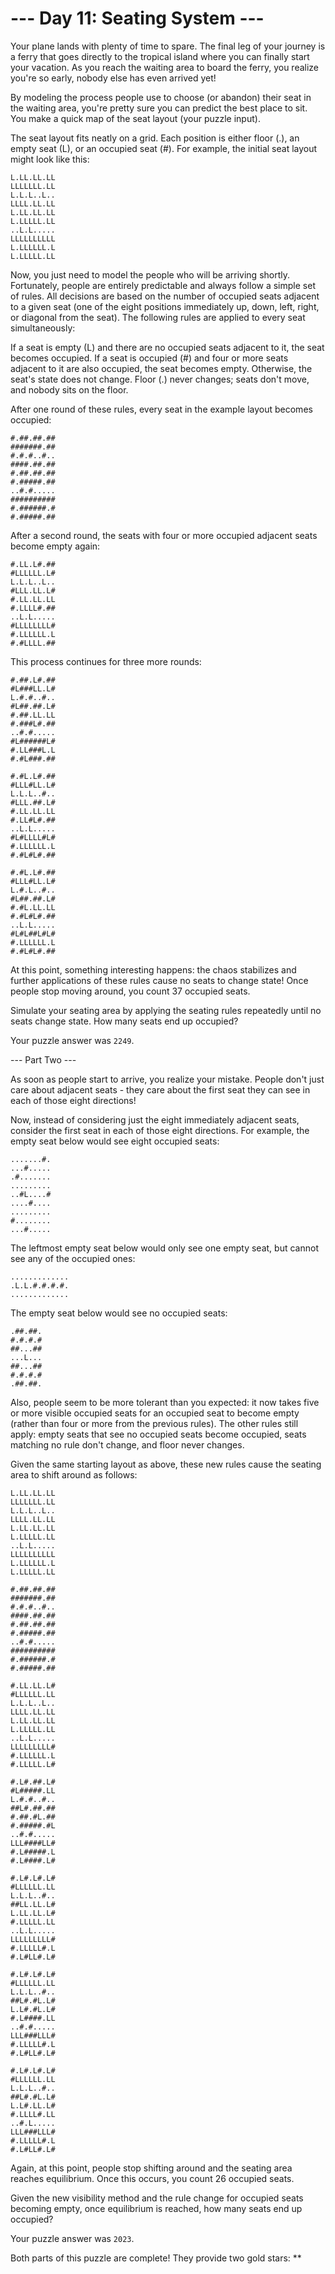 # --- Day 11: Seating System ---
  
  Your plane lands with plenty of time to spare. The final leg of your journey is a ferry that goes directly to the tropical island where you can finally start your vacation. As you reach the waiting area to board the ferry, you realize you're so early, nobody else has even arrived yet!
  
  By modeling the process people use to choose (or abandon) their seat in the waiting area, you're pretty sure you can predict the best place to sit. You make a quick map of the seat layout (your puzzle input).
  
  The seat layout fits neatly on a grid. Each position is either floor (.), an empty seat (L), or an occupied seat (#). For example, the initial seat layout might look like this:
  ```
  L.LL.LL.LL
  LLLLLLL.LL
  L.L.L..L..
  LLLL.LL.LL
  L.LL.LL.LL
  L.LLLLL.LL
  ..L.L.....
  LLLLLLLLLL
  L.LLLLLL.L
  L.LLLLL.LL
```
  Now, you just need to model the people who will be arriving shortly. Fortunately, people are entirely predictable and always follow a simple set of rules. All decisions are based on the number of occupied seats adjacent to a given seat (one of the eight positions immediately up, down, left, right, or diagonal from the seat). The following rules are applied to every seat simultaneously:
  
  If a seat is empty (L) and there are no occupied seats adjacent to it, the seat becomes occupied.
  If a seat is occupied (#) and four or more seats adjacent to it are also occupied, the seat becomes empty.
  Otherwise, the seat's state does not change.
  Floor (.) never changes; seats don't move, and nobody sits on the floor.
  
  After one round of these rules, every seat in the example layout becomes occupied:
  ```
  #.##.##.##
  #######.##
  #.#.#..#..
  ####.##.##
  #.##.##.##
  #.#####.##
  ..#.#.....
  ##########
  #.######.#
  #.#####.##
```
  After a second round, the seats with four or more occupied adjacent seats become empty again:
  ```
  #.LL.L#.##
  #LLLLLL.L#
  L.L.L..L..
  #LLL.LL.L#
  #.LL.LL.LL
  #.LLLL#.##
  ..L.L.....
  #LLLLLLLL#
  #.LLLLLL.L
  #.#LLLL.##
```
  This process continues for three more rounds:
  ```
  #.##.L#.##
  #L###LL.L#
  L.#.#..#..
  #L##.##.L#
  #.##.LL.LL
  #.###L#.##
  ..#.#.....
  #L######L#
  #.LL###L.L
  #.#L###.##
  ``` 
  ```
  #.#L.L#.##
  #LLL#LL.L#
  L.L.L..#..
  #LLL.##.L#
  #.LL.LL.LL
  #.LL#L#.##
  ..L.L.....
  #L#LLLL#L#
  #.LLLLLL.L
  #.#L#L#.##
  ```
  ```
  #.#L.L#.##
  #LLL#LL.L#
  L.#.L..#..
  #L##.##.L#
  #.#L.LL.LL
  #.#L#L#.##
  ..L.L.....
  #L#L##L#L#
  #.LLLLLL.L
  #.#L#L#.##
  ```
  At this point, something interesting happens: the chaos stabilizes and further applications of these rules cause no seats to change state! Once people stop moving around, you count 37 occupied seats.
  
  Simulate your seating area by applying the seating rules repeatedly until no seats change state. How many seats end up occupied?
  
  Your puzzle answer was `2249`.
  
  --- Part Two ---
  
  As soon as people start to arrive, you realize your mistake. People don't just care about adjacent seats - they care about the first seat they can see in each of those eight directions!
  
  Now, instead of considering just the eight immediately adjacent seats, consider the first seat in each of those eight directions. For example, the empty seat below would see eight occupied seats:
  ```
  .......#.
  ...#.....
  .#.......
  .........
  ..#L....#
  ....#....
  .........
  #........
  ...#.....
```
  The leftmost empty seat below would only see one empty seat, but cannot see any of the occupied ones:
  ```
  .............
  .L.L.#.#.#.#.
  .............
  ```
  The empty seat below would see no occupied seats:
  ```
  .##.##.
  #.#.#.#
  ##...##
  ...L...
  ##...##
  #.#.#.#
  .##.##.
  ```
  Also, people seem to be more tolerant than you expected: it now takes five or more visible occupied seats for an occupied seat to become empty (rather than four or more from the previous rules). The other rules still apply: empty seats that see no occupied seats become occupied, seats matching no rule don't change, and floor never changes.
  
  Given the same starting layout as above, these new rules cause the seating area to shift around as follows:
  ```
  L.LL.LL.LL
  LLLLLLL.LL
  L.L.L..L..
  LLLL.LL.LL
  L.LL.LL.LL
  L.LLLLL.LL
  ..L.L.....
  LLLLLLLLLL
  L.LLLLLL.L
  L.LLLLL.LL
  ```

  ```
  #.##.##.##
  #######.##
  #.#.#..#..
  ####.##.##
  #.##.##.##
  #.#####.##
  ..#.#.....
  ##########
  #.######.#
  #.#####.##
  ```

  ```
  #.LL.LL.L#
  #LLLLLL.LL
  L.L.L..L..
  LLLL.LL.LL
  L.LL.LL.LL
  L.LLLLL.LL
  ..L.L.....
  LLLLLLLLL#
  #.LLLLLL.L
  #.LLLLL.L#
  ```

  ```
  #.L#.##.L#
  #L#####.LL
  L.#.#..#..
  ##L#.##.##
  #.##.#L.##
  #.#####.#L
  ..#.#.....
  LLL####LL#
  #.L#####.L
  #.L####.L#
  ```

  ```
  #.L#.L#.L#
  #LLLLLL.LL
  L.L.L..#..
  ##LL.LL.L#
  L.LL.LL.L#
  #.LLLLL.LL
  ..L.L.....
  LLLLLLLLL#
  #.LLLLL#.L
  #.L#LL#.L#
  ```

  ```
  #.L#.L#.L#
  #LLLLLL.LL
  L.L.L..#..
  ##L#.#L.L#
  L.L#.#L.L#
  #.L####.LL
  ..#.#.....
  LLL###LLL#
  #.LLLLL#.L
  #.L#LL#.L#
  ```

  ```
  #.L#.L#.L#
  #LLLLLL.LL
  L.L.L..#..
  ##L#.#L.L#
  L.L#.LL.L#
  #.LLLL#.LL
  ..#.L.....
  LLL###LLL#
  #.LLLLL#.L
  #.L#LL#.L#
  ```
  Again, at this point, people stop shifting around and the seating area reaches equilibrium. Once this occurs, you count 26 occupied seats.
  
  Given the new visibility method and the rule change for occupied seats becoming empty, once equilibrium is reached, how many seats end up occupied?
  
  Your puzzle answer was `2023`.
  
  Both parts of this puzzle are complete! They provide two gold stars: **